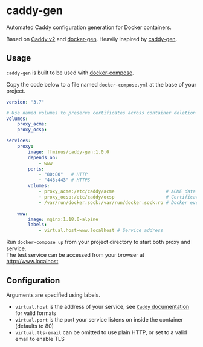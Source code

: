 caddy-gen
=========

Automated Caddy configuration generation for Docker containers.

Based on [Caddy v2](https://hub.docker.com/_/caddy) and [docker-gen](https://github.com/jwilder/docker-gen). Heavily inspired by [caddy-gen](https://github.com/wemake-services/caddy-gen).

Usage
-----

`caddy-gen` is built to be used with [docker-compose](https://docs.docker.com/compose/).

Copy the code below to a file named `docker-compose.yml` at the base of your project.

```yaml
version: "3.7"

# Use named volumes to preserve certificates across container deletion
volumes:
    proxy_acme:
    proxy_ocsp:

services:
    proxy:
        image: ffminus/caddy-gen:1.0.0
        depends_on:
            - www
        ports:
            - "80:80"   # HTTP
            - "443:443" # HTTPS
        volumes:
            - proxy_acme:/etc/caddy/acme                   # ACME data
            - proxy_ocsp:/etc/caddy/ocsp                   # Certificates
            - /var/run/docker.sock:/var/run/docker.sock:ro # Docker events

    www:
        image: nginx:1.18.0-alpine
        labels:
            - virtual.host=www.localhost # Service address
```

Run `docker-compose up` from your project directory to start both proxy and service.  
The test service can be accessed from your browser at http://www.localhost


Configuration
-------------

Arguments are specified using labels.

- `virtual.host` is the address of your service, see [`Caddy` documentation](https://caddyserver.com/docs/caddyfile/concepts#addresses) for valid formats
- `virtual.port` is the port your service listens on inside the container (defaults to 80)
- `virtual.tls-email` can be omitted to use plain HTTP, or set to a valid email to enable TLS
